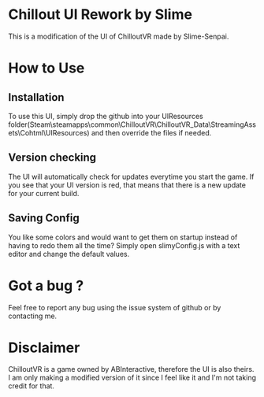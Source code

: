 # Chillout UI Rework by Slime
This is a modification of the UI of ChilloutVR made by Slime-Senpai.

# How to Use
## Installation
To use this UI, simply drop the github into your UIResources folder(Steam\steamapps\common\ChilloutVR\ChilloutVR_Data\StreamingAssets\Cohtml\UIResources)
and then override the files if needed.

## Version checking
The UI will automatically check for updates everytime you start the game. If you see that your UI version is red, that means that there is a new update for your current build.

## Saving Config
You like some colors and would want to get them on startup instead of having to redo them all the time? Simply open slimyConfig.js with a text editor and change the default values.

# Got a bug ?
Feel free to report any bug using the issue system of github or by contacting me.

# Disclaimer
ChilloutVR is a game owned by ABInteractive, therefore the UI is also theirs.
I am only making a modified version of it since I feel like it and I'm not taking credit for that.
